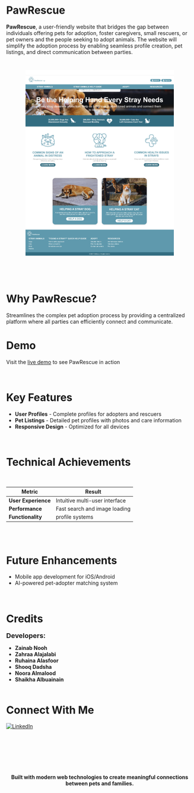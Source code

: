 # **PawRescue**


**PawRescue**, a user-friendly website that bridges the gap between individuals offering pets for adoption, foster caregivers, small rescuers, or pet owners and the people seeking to adopt animals. The website will simplify the adoption process by enabling seamless profile creation, pet listings, and direct communication between parties. 

<div align="center" style="margin: 40px 0;">

  <img src="./public//images/readme-pic.jpeg" width = '400px'>

</div>

<br>

# **Why PawRescue?**
Streamlines the complex pet adoption process by providing a centralized platform where all parties can efficiently connect and communicate.

#  **Demo**

 Visit the [live demo](https://pawrescue-w77l.onrender.com) to see PawRescue in action

<br>

#  **Key Features**

- **User Profiles** - Complete profiles for adopters and rescuers 
- **Pet Listings** - Detailed pet profiles with photos and care information
- **Responsive Design** - Optimized for all devices

<br>

#  **Technical Achievements**
<br>

| Metric | Result |
|--------|--------|
| **User Experience** | Intuitive multi-user interface |
| **Performance** | Fast search and image loading |
| **Functionality** | profile systems |

<br><br>

#  **Future Enhancements**

- Mobile app development for iOS/Android
- AI-powered pet-adopter matching system

<br>

# **Credits**

<span style="font-size:18px"><strong>Developers:</strong></span> 
 * **Zainab Nooh** 
 * **Zahraa Alajalabi** 
 * **Ruhaina Alasfoor**
 * **Shooq Dadsha**
 * **Noora Almalood**
 * **Shaikha Albuainain**<br><br> 







#  **Connect With Me**

[![LinkedIn](https://img.shields.io/badge/LinkedIn-0077B5?style=for-the-badge&logo=linkedin&logoColor=white)](https://www.linkedin.com/in/zainab-nooh)



<br><br>
---

<div align="center" style="margin: 40px 0;">

**Built with modern web technologies to create meaningful connections between pets and families.**

</div>
